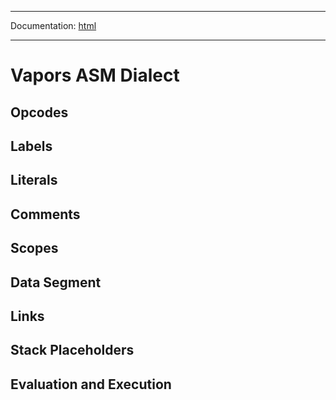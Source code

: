 -----

Documentation: [html](https://docs.vapors.io/)

-----

Vapors ASM Dialect
==================

Opcodes
-------

Labels
------

Literals
--------

Comments
--------

Scopes
------

Data Segment
------------

Links
-----

Stack Placeholders
------------------

Evaluation and Execution
------------------------

